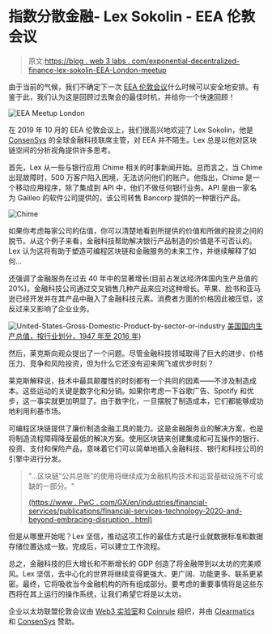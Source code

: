 # 指数分散金融- Lex Sokolin - EEA 伦敦会议

> 原文:[https://blog . web 3 labs . com/exponential-decentralized-finance-lex-sokolin-EEA-London-meetup](https://blog.web3labs.com/exponential-decentralized-finance-lex-sokolin-eea-london-meetup)

由于当前的气候，我们不确定下一次 [EEA 伦敦会议](https://www.meetup.com/eea-london/)什么时候可以安全地安排。有鉴于此，我们认为这是回顾过去聚会的最佳时机，并给你一个快速回顾！

![EEA Meetup London](../Images/d5268394ccc000a31c4eb887215c9e42.png)

在 2019 年 10 月的 EEA 伦敦会议上，我们很高兴地欢迎了 Lex Sokolin，他是 [ConsenSys](https://consensys.net/) 的全球金融科技联席主管，对 EEA 并不陌生。Lex 总是以他对区块链空间的分析视角提供许多思考。

首先，Lex 从一些与银行应用 Chime 相关的时事新闻开始。总而言之，当 Chime 出现故障时，500 万客户陷入困境，无法访问他们的账户。他指出，Chime 是一个移动应用程序，除了集成到 API 中，他们不做任何银行业务。API 是由一家名为 Galileo 的软件公司提供的，该公司转售 Bancorp 提供的一种银行产品。

![Chime ](../Images/63a7e85ad18a798a5ff8e1a7f18c6861.png)

如果你考虑每家公司的估值，你可以清楚地看到所提供的价值和所做的投资之间的脱节。从这个例子来看，金融科技帮助解决银行产品制造的价值是不可否认的。Lex 认为这将有助于塑造可编程区块链和金融服务的未来工作，并继续解释了如何...

还强调了金融服务在过去 40 年中的显著增长(目前占发达经济体国内生产总值的 20%)。金融科技公司通过交叉销售几种产品来应对这种增长。苹果、脸书和亚马逊已经开发并在其产品中融入了金融科技元素。消费者方面的价格因此被压低，这反过来又影响了企业业务。

![United-States-Gross-Domestic-Product-by-sector-or-industry](../Images/9e3326a635409aee7c7665f25e29904b.png) [美国国内生产总值，按行业划分，1947 年至 2016 年](https://www.darrinqualman.com/deindustrialization/))

然后，莱克斯向观众提出了一个问题。尽管金融科技领域取得了巨大的进步、价格压力、竞争和风险投资，但为什么它还没有迎来网飞或优步时刻？

莱克斯解释说，技术中最具颠覆性的时刻都有一个共同的因素——不涉及制造成本。这些运动的关键是数字化和分销。如果你考虑一下谷歌广告、Spotify 和优步，这一事实就更加明显了。由于数字化，一旦摆脱了制造成本，它们都能够成功地利用利基市场。

可编程区块链提供了廉价制造金融工具的能力。这是金融服务业的解决方案，也是将制造流程障碍降至最低的解决方案。使用区块链来创建集成和可互操作的银行、投资、支付和保险产品，意味着它们可以简单地插入金融科技、银行和科技公司的引擎中进行分发。

> "...区块链“公共总账”的使用将继续成为金融机构技术和运营基础设施不可或缺的一部分。"
> 
> [(https://www . PwC . com/GX/en/industries/financial-services/publications/financial-services-technology-2020-and-beyond-embracing-disruption . html)](https://www.pwc.com/gx/en/industries/financial-services/publications/financial-services-technology-2020-and-beyond-embracing-disruption.html)

但是从哪里开始呢？Lex 坚信，推动这项工作的最佳方式是行业就数据标准和数据存储位置达成一致。完成后，可以建立工作流程。

总之，金融科技的巨大增长和不断增长的 GDP 创造了将金融带到以太坊的完美顺风。Lex 坚信，去中心化的世界将继续变得更强大、更广阔、功能更多、联系更紧密。最终，它将吸收当今金融机构的所有组成部分。要考虑的重要事情将是这些东西将在其上运行的操作系统，让我们希望它将是以太坊。

企业以太坊联盟伦敦会议由 [Web3 实验室](https://blk.io/)和 [Coinrule](https://www.coinrule.io/) 组织，并由 [Clearmatics](https://www.clearmatics.com/) 和 [ConsenSys](https://consensys.net/) 赞助。